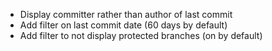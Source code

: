 - Display committer rather than author of last commit
- Add filter on last commit date (60 days by default)
- Add filter to not display protected branches (on by default)
